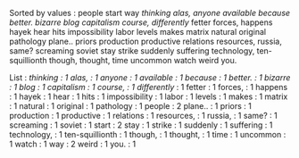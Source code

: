 Sorted by values :
people start way *thinking alas, anyone available because better. bizarre blog capitalism course, differently* fetter forces, happens hayek hear hits impossibility labor levels makes matrix natural original pathology plane.. priors production productive relations resources, russia, same? screaming soviet stay strike suddenly suffering technology, ten-squillionth though, thought, time uncommon watch weird you. 

List :
*thinking : 1
alas, : 1
anyone : 1
available : 1
because : 1
better. : 1
bizarre : 1
blog : 1
capitalism : 1
course, : 1
differently* : 1
fetter : 1
forces, : 1
happens : 1
hayek : 1
hear : 1
hits : 1
impossibility : 1
labor : 1
levels : 1
makes : 1
matrix : 1
natural : 1
original : 1
pathology : 1
people : 2
plane.. : 1
priors : 1
production : 1
productive : 1
relations : 1
resources, : 1
russia, : 1
same? : 1
screaming : 1
soviet : 1
start : 2
stay : 1
strike : 1
suddenly : 1
suffering : 1
technology, : 1
ten-squillionth : 1
though, : 1
thought, : 1
time : 1
uncommon : 1
watch : 1
way : 2
weird : 1
you. : 1
